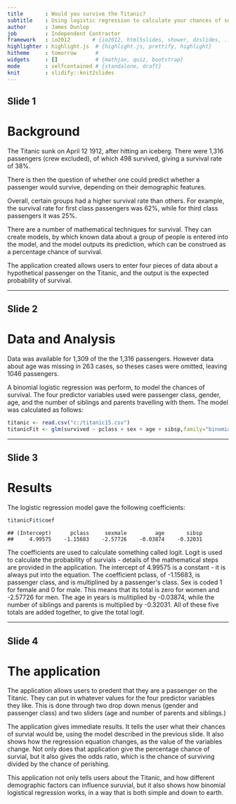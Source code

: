 ```yaml
---
title       : Would you survive the Titanic?
subtitle    : Using logistic regression to calculate your chances of survival
author      : James Dunlop
job         : Independent Contractor
framework   : io2012       # {io2012, html5slides, shower, dzslides, ...}
highlighter : highlight.js  # {highlight.js, prettify, highlight}
hitheme     : tomorrow      # 
widgets     : []            # {mathjax, quiz, bootstrap}
mode        : selfcontained # {standalone, draft}
knit        : slidify::knit2slides
---
```


## Slide 1

# Background


The Titanic sunk on April 12 1912, after hitting an iceberg.  There were 1,316 passengers (crew excluded), of which 498 survived, giving a survival rate of 38%.  

There is then the question of whether one could predict whether a passenger would survive, depending on their demographic features.

Overall, certain groups had a higher survival rate than others.  For example, the survival rate for first class passengers was 62%, while for third class passengers it was 25%.

There are a number of mathematical techniques for survival.  They can create models, by which known data about a group of people is entered into the model, and the model outputs its prediction, which can be construed as a percentage chance of survival.  

The application created allows users to enter four pieces of data about a hypothetical passenger on the Titanic, and the output is the expected probability of survival.

---

## Slide 2

# Data and Analysis

Data was available for 1,309 of the the 1,316 passengers.  However data about age was missing in 263 cases, so theses cases were omitted, leaving 1046 passengers.  

A binomial logistic regression was perform, to model the chances of survival.  The four predictor variables used were passenger class, gender, age, and the number of siblings and parents travelling with them.  The model was calculated as follows:


```r
titanic <- read.csv("c:/titanic15.csv")
titanicFit <- glm(survived ~ pclass + sex + age + sibsp,family="binomial",data=titanic )
```

---

## Slide 3

# Results

The logistic regression model gave the following coefficients:


```r
titanicFit$coef
```

```
## (Intercept)      pclass     sexmale         age       sibsp 
##     4.99575    -1.15683    -2.57726    -0.03874    -0.32031
```

The coefficients are used to calculate something called logit.  Logit is used to calculate the probability of survials - details of the mathematical steps are provided in the application.  The intercept of 4.99575 is a constant - it is always put into the equation.  The coefficient pclass, of -1.15683, is passenger class, and is multiplined by a passenger's class.  Sex is coded 1 for female and 0 for male.  This means that its total is zero for women and -2.57726 for men.  The age in years is mulitiplied by -0.03874, while the number of siblings and parents is multiplied by -0.32031.  All of these five totals are added together, to give the total logit.

---

## Slide 4

# The application

The application allows users to predent that they are a passenger on the Titanic.  They can put in whatever values for the four predictor variables they like.  This is done through two drop down menus (gender and passenger class) and two sliders (age and number of parents and siblings.)

The application gives immediate results.  It tells the user what their chances of survial would be, using the model described in the previous slide.  It also shows how the regression equation changes, as the value of the variables change.  Not only does that application give the percentage chance of survial, but it also gives the odds ratio, which is the chance of surviving divided by the chance of perishing.

This application not only tells users about the Titanic, and how different demographic factors can influence suruvial, but it also shows how binomial logistical regression works, in a way that is both simple and down to earth.


